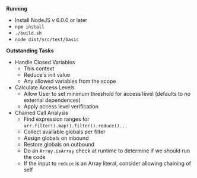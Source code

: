 **Running**

* Install NodeJS v 6.0.0 or later
* `npm install`
* `./build.sh`
* `node dist/src/test/basic`

**Outstanding Tasks**

* Handle Closed Variables
    * This context
    * Reduce's init value
    * Any allowed variables from the scope
* Calculate Access Levels
    * Allow User to set minimum threshold for access level (defaults to no external dependences)
    * Apply access level verification
* Chained Call Analysis 
    * Find expression ranges for `arr.filter().map().filter().reduce()...`
    * Collect available globals per filter
    * Assign globals on inbound
    * Restore globals on outbound
    * Do an `Array.isArray` check at runtime to determine if we should run the code
    * If the input to `reduce` is an Array literal, consider allowing chaining of self